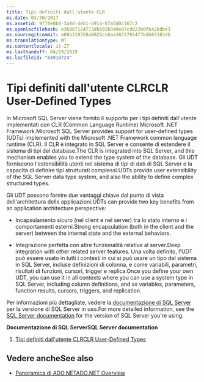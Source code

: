 ```yaml
---
title: Tipi definiti dall'utente CLR
ms.date: 03/30/2017
ms.assetid: 9f70e0b0-3a0d-4eb1-b914-07a5d0c167c2
ms.openlocfilehash: e3b087124773db592b349e07cd022b0f642bdbe3
ms.sourcegitcommit: e08b319358a8025cc6aa38737854f7bdb87183d6
ms.translationtype: MT
ms.contentlocale: it-IT
ms.lasthandoff: 04/29/2019
ms.locfileid: "64910724"
---
```

# <a name="clr-user-defined-types"></a><span data-ttu-id="f534e-102">Tipi definiti dall'utente CLR</span><span class="sxs-lookup"><span data-stu-id="f534e-102">CLR User-Defined Types</span></span>
<span data-ttu-id="f534e-103">In Microsoft SQL Server viene fornito il supporto per i tipi definiti dall'utente implementati con CLR (Common Language Runtime) Microsoft .NET Framework.</span><span class="sxs-lookup"><span data-stu-id="f534e-103">Microsoft SQL Server provides support for user-defined types (UDTs) implemented with the Microsoft .NET Framework common language runtime (CLR).</span></span> <span data-ttu-id="f534e-104">Il CLR è integrato in SQL Server e consente di estendere il sistema di tipi del database.</span><span class="sxs-lookup"><span data-stu-id="f534e-104">The CLR is integrated into SQL Server, and this mechanism enables you to extend the type system of the database.</span></span> <span data-ttu-id="f534e-105">Gli UDT forniscono l'estensibilità utenti nel sistema di tipi di dati di SQL Server e la capacità di definire tipi strutturati complessi.</span><span class="sxs-lookup"><span data-stu-id="f534e-105">UDTs provide user extensibility of the SQL Server data type system, and also the ability to define complex structured types.</span></span>  
  
 <span data-ttu-id="f534e-106">Gli UDT possono fornire due vantaggi chiave dal punto di vista dell'architettura delle applicazioni:</span><span class="sxs-lookup"><span data-stu-id="f534e-106">UDTs can provide two key benefits from an application architecture perspective:</span></span>  
  
- <span data-ttu-id="f534e-107">Incapsulamento sicuro (nel client e nel server) tra lo stato interno e i comportamenti esterni.</span><span class="sxs-lookup"><span data-stu-id="f534e-107">Strong encapsulation (both in the client and the server) between the internal state and the external behaviors.</span></span>  
  
- <span data-ttu-id="f534e-108">Integrazione perfetta con altre funzionalità relative al server.</span><span class="sxs-lookup"><span data-stu-id="f534e-108">Deep integration with other related server features.</span></span> <span data-ttu-id="f534e-109">Una volta definito, l'UDT può essere usato in tutti i contesti in cui si può usare un tipo del sistema in SQL Server, incluse definizioni di colonna, e come variabili, parametri, risultati di funzioni, cursori, trigger e replica.</span><span class="sxs-lookup"><span data-stu-id="f534e-109">Once you define your own UDT, you can use it in all contexts where you can use a system type in SQL Server, including column definitions, and as variables, parameters, function results, cursors, triggers, and replication.</span></span>  
  
 <span data-ttu-id="f534e-110">Per informazioni più dettagliate, vedere la [documentazione di SQL Server](/sql) per la versione di SQL Server in uso.</span><span class="sxs-lookup"><span data-stu-id="f534e-110">For more detailed information, see the [SQL Server documentation](/sql) for the version of SQL Server you're using.</span></span>
  
 <span data-ttu-id="f534e-111">**Documentazione di SQL Server**</span><span class="sxs-lookup"><span data-stu-id="f534e-111">**SQL Server documentation**</span></span>
  
1. [<span data-ttu-id="f534e-112">Tipi definiti dall'utente CLR</span><span class="sxs-lookup"><span data-stu-id="f534e-112">CLR User-Defined Types</span></span>](/sql/relational-databases/clr-integration-database-objects-user-defined-types/clr-user-defined-types)  
  
## <a name="see-also"></a><span data-ttu-id="f534e-113">Vedere anche</span><span class="sxs-lookup"><span data-stu-id="f534e-113">See also</span></span>

- [<span data-ttu-id="f534e-114">Panoramica di ADO.NET</span><span class="sxs-lookup"><span data-stu-id="f534e-114">ADO.NET Overview</span></span>](../ado-net-overview.md)
